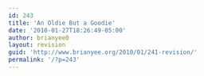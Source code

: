 ```yaml
---
id: 243
title: 'An Oldie But a Goodie'
date: '2010-01-27T18:26:49-05:00'
author: brianyee0
layout: revision
guid: 'http://www.brianyee.org/2010/01/241-revision/'
permalink: '/?p=243'
---
```



